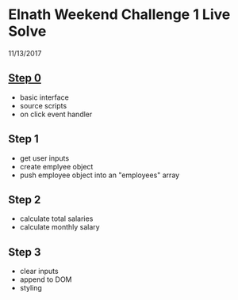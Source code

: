 Elnath Weekend Challenge 1 Live Solve
===

11/13/2017

[Step 0](https://github.com/devjanaprime/elnath_weekend1ChillengeOne/commit/90ccb7acd06367057f2a13e620e8faaae65679c7) 
---

- basic interface
- source scripts
- on click event handler

Step 1
---

- get user inputs
- create emplyee object
- push employee object into an "employees" array

Step 2
---

- calculate total salaries
- calculate monthly salary

Step 3
---

- clear inputs
- append to DOM
- styling

